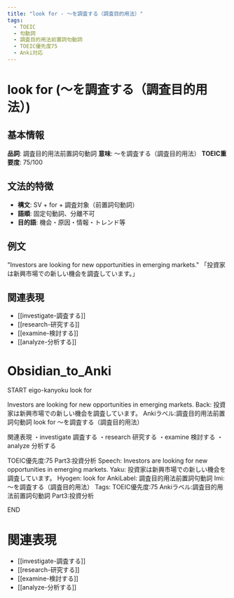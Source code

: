 ```yaml
---
title: "look for - ～を調査する（調査目的用法）"
tags:
  - TOEIC
  - 句動詞
  - 調査目的用法前置詞句動詞
  - TOEIC優先度75
  - Anki対応
---
```


# look for (～を調査する（調査目的用法）)

## 基本情報
**品詞**: 調査目的用法前置詞句動詞
**意味**: ～を調査する（調査目的用法）
**TOEIC重要度**: 75/100

## 文法的特徴
- **構文**: SV + for + 調査対象（前置詞句動詞）
- **語順**: 固定句動詞、分離不可
- **目的語**: 機会・原因・情報・トレンド等

## 例文
"Investors are looking for new opportunities in emerging markets."
「投資家は新興市場での新しい機会を調査しています。」

## 関連表現
- [[investigate-調査する]]
- [[research-研究する]]
- [[examine-検討する]]
- [[analyze-分析する]]

# Obsidian_to_Anki
START
eigo-kanyoku
look for

Investors are looking for new opportunities in emerging markets.
Back: 
投資家は新興市場での新しい機会を調査しています。
Ankiラベル:調査目的用法前置詞句動詞
look for
～を調査する（調査目的用法）

関連表現
・investigate 調査する
・research 研究する
・examine 検討する
・analyze 分析する

TOEIC優先度:75
Part3:投資分析
Speech: Investors are looking for new opportunities in emerging markets.
Yaku: 投資家は新興市場での新しい機会を調査しています。
Hyogen: look for
AnkiLabel: 調査目的用法前置詞句動詞
Imi: ～を調査する（調査目的用法）
Tags: TOEIC優先度:75 Ankiラベル:調査目的用法前置詞句動詞 Part3:投資分析
<!--ID: 1753072140952-->
END

# 関連表現
- [[investigate-調査する]]
- [[research-研究する]]
- [[examine-検討する]]
- [[analyze-分析する]] 